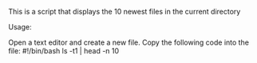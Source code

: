 This is a script that displays the 10 newest files in the current directory

Usage:

Open a text editor and create a new file.
Copy the following code into the file:
#!/bin/bash
ls -t1 | head -n 10
